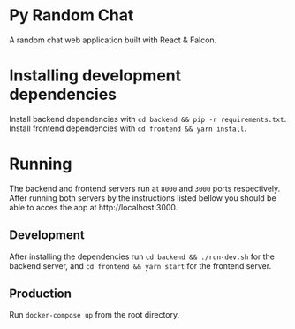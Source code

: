 # Py Random Chat
A random chat web application built with React & Falcon.

# Installing development dependencies
Install backend dependencies with `cd backend && pip -r requirements.txt`. Install frontend dependencies with `cd frontend && yarn install`.

# Running
The backend and frontend servers run at `8000` and `3000` ports respectively. After running both servers by the instructions listed
bellow you should be able to acces the app at http://localhost:3000.

## Development
After installing the dependencies run `cd backend && ./run-dev.sh` for the backend server, and ` cd frontend && yarn start ` for the frontend server.

## Production
Run `docker-compose up` from the root directory.

